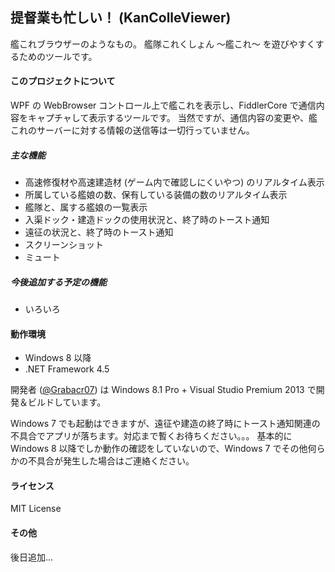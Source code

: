 提督業も忙しい！ (KanColleViewer)
--

艦これブラウザーのようなもの。
艦隊これくしょん ～艦これ～ を遊びやすくするためのツールです。


#### このプロジェクトについて
WPF の WebBrowser コントロール上で艦これを表示し、FiddlerCore で通信内容をキャプチャして表示するツールです。
当然ですが、通信内容の変更や、艦これのサーバーに対する情報の送信等は一切行っていません。

##### 主な機能
* 高速修復材や高速建造材 (ゲーム内で確認しにくいやつ) のリアルタイム表示
* 所属している艦娘の数、保有している装備の数のリアルタイム表示
* 艦隊と、属する艦娘の一覧表示
* 入渠ドック・建造ドックの使用状況と、終了時のトースト通知
* 遠征の状況と、終了時のトースト通知
* スクリーンショット
* ミュート

##### 今後追加する予定の機能
* いろいろ


#### 動作環境
* Windows 8 以降
* .NET Framework 4.5

開発者 ([@Grabacr07](https://twitter.com/Grabacr07)) は Windows 8.1 Pro + Visual Studio Premium 2013 で開発＆ビルドしています。

Windows 7 でも起動はできますが、遠征や建造の終了時にトースト通知関連の不具合でアプリが落ちます。対応まで暫くお待ちください。。。
基本的に Windows 8 以降でしか動作の確認をしていないので、Windows 7 でその他何らかの不具合が発生した場合はご連絡ください。


#### ライセンス

MIT License


#### その他

後日追加...
